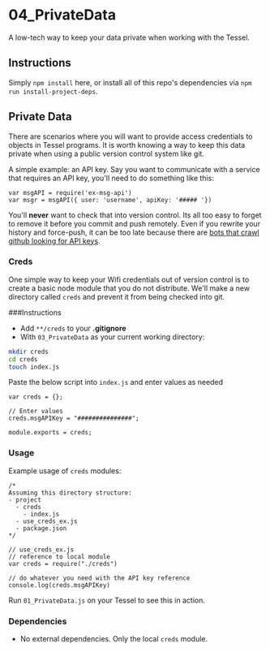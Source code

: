 # 04_PrivateData
A low-tech way to keep your data private when working with the Tessel.

## Instructions
Simply `npm install` here, or install all of this repo's dependencies via `npm run install-project-deps`.

## Private Data
There are scenarios where you will want to provide access credentials to objects in Tessel programs. It is worth knowing a way to keep this data private when using a public version control system like git.

A simple example: an API key. Say you want to communicate with a service that requires an API key, you'll need to do something like this:
```node
var msgAPI = require('ex-msg-api')
var msgr = msgAPI({ user: 'username', apiKey: '##### '})
```

You'll **never** want to check that into version control. Its all too easy to forget to remove it before you commit and push remotely. Even if you rewrite your history and force-push, it can be too late because there are [bots that crawl github looking for API keys](http://www.devfactor.net/2014/12/30/2375-amazon-mistake/).

### Creds
One simple way to keep your Wifi credentials out of version control is to create a basic
node module that you do not distribute. We'll make a new directory called `creds` and
prevent it from being checked into git.

###Instructions
- Add `**/creds` to your **.gitignore**
- With `03_PrivateData` as your current working directory:
```sh
mkdir creds
cd creds
touch index.js
```

Paste the below script into `index.js` and enter values as needed
```node
var creds = {};

// Enter values
creds.msgAPIKey = "###############";

module.exports = creds;
```

### Usage
Example usage of `creds` modules:
```node
/*
Assuming this directory structure:
- project
  - creds
    - index.js
  - use_creds_ex.js
  - package.json
*/

// use_creds_ex.js
// reference to local module
var creds = require("./creds")

// do whatever you need with the API key reference
console.log(creds.msgAPIKey)
```

Run `01_PrivateData.js` on your Tessel to see this in action.

### Dependencies
- No external dependencies. Only the local `creds` module.
